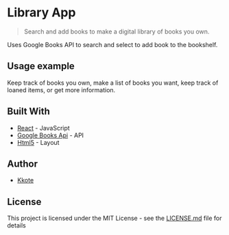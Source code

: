 # Library App
> Search and add books to make a digital library of books you own.


Uses Google Books API to search and select to add book to the bookshelf.



## Usage example

Keep track of books you own, make a list of books you want, keep track of loaned items, or get more information.



## Built With

* [React](https://reactjs.org/) - JavaScript
* [Google Books Api](https://developers.google.com/books/) - API
* [Html5](https://html5up.net/editorial) - Layout


## Author

* [Kkote](https://github.com/kkote)

## License

This project is licensed under the MIT License - see the [LICENSE.md](LICENSE.md) file for details

